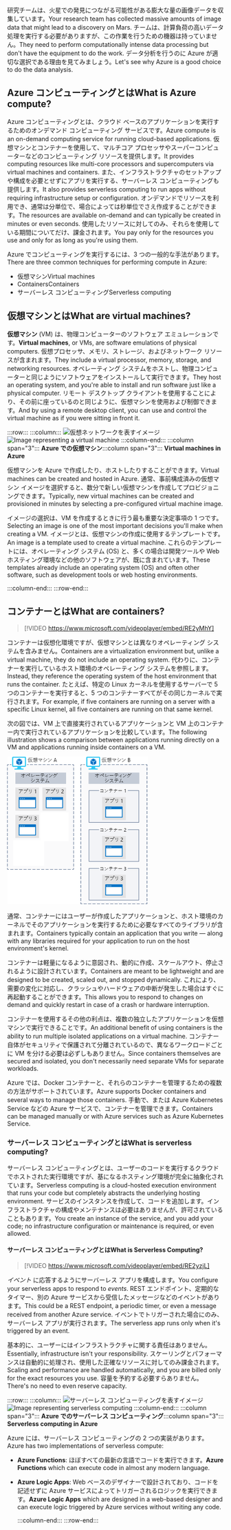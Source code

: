 <span data-ttu-id="5bb95-101">研究チームは、火星での発見につながる可能性がある膨大な量の画像データを収集しています。</span><span class="sxs-lookup"><span data-stu-id="5bb95-101">Your research team has collected massive amounts of image data that might lead to a discovery on Mars.</span></span> <span data-ttu-id="5bb95-102">チームは、計算負荷の高いデータ処理を実行する必要がありますが、この作業を行うための機器は持っていません。</span><span class="sxs-lookup"><span data-stu-id="5bb95-102">They need to perform computationally intense data processing but don't have the equipment to do the work.</span></span> <span data-ttu-id="5bb95-103">データ分析を行うのに Azure が適切な選択である理由を見てみましょう。</span><span class="sxs-lookup"><span data-stu-id="5bb95-103">Let's see why Azure is a good choice to do the data analysis.</span></span>

## <a name="what-is-azure-compute"></a><span data-ttu-id="5bb95-104">Azure コンピューティングとは</span><span class="sxs-lookup"><span data-stu-id="5bb95-104">What is Azure compute?</span></span>
<span data-ttu-id="5bb95-105">Azure コンピューティングとは、クラウド ベースのアプリケーションを実行するためのオンデマンド コンピューティング サービスです。</span><span class="sxs-lookup"><span data-stu-id="5bb95-105">Azure compute is an on-demand computing service for running cloud-based applications.</span></span> <span data-ttu-id="5bb95-106">仮想マシンとコンテナーを使用して、マルチコア プロセッサやスーパーコンピューターなどのコンピューティング リソースを提供します。</span><span class="sxs-lookup"><span data-stu-id="5bb95-106">It provides computing resources like multi-core processors and supercomputers via virtual machines and containers.</span></span> <span data-ttu-id="5bb95-107">また、インフラストラクチャのセットアップや構成を必要とせずにアプリを実行する、サーバーレス コンピューティングも提供します。</span><span class="sxs-lookup"><span data-stu-id="5bb95-107">It also provides serverless computing to run apps without requiring infrastructure setup or configuration.</span></span> <span data-ttu-id="5bb95-108">オンデマンドでリソースを利用でき、通常は分単位で、場合によっては秒単位でさえ作成することができます。</span><span class="sxs-lookup"><span data-stu-id="5bb95-108">The resources are available on-demand and can typically be created in minutes or even seconds.</span></span> <span data-ttu-id="5bb95-109">使用したリソースに対してのみ、それらを使用している期間についてだけ、課金されます。</span><span class="sxs-lookup"><span data-stu-id="5bb95-109">You pay only for the resources you use and only for as long as you're using them.</span></span>

<span data-ttu-id="5bb95-110">Azure でコンピューティングを実行するには、3 つの一般的な手法があります。</span><span class="sxs-lookup"><span data-stu-id="5bb95-110">There are three common techniques for performing compute in Azure:</span></span>

- <span data-ttu-id="5bb95-111">仮想マシン</span><span class="sxs-lookup"><span data-stu-id="5bb95-111">Virtual machines</span></span>
- <span data-ttu-id="5bb95-112">Containers</span><span class="sxs-lookup"><span data-stu-id="5bb95-112">Containers</span></span>
- <span data-ttu-id="5bb95-113">サーバーレス コンピューティング</span><span class="sxs-lookup"><span data-stu-id="5bb95-113">Serverless computing</span></span>

## <a name="what-are-virtual-machines"></a><span data-ttu-id="5bb95-114">仮想マシンとは</span><span class="sxs-lookup"><span data-stu-id="5bb95-114">What are virtual machines?</span></span>

<span data-ttu-id="5bb95-115">**仮想マシン** (VM) は、物理コンピューターのソフトウェア エミュレーションです。</span><span class="sxs-lookup"><span data-stu-id="5bb95-115">**Virtual machines**, or VMs, are software emulations of physical computers.</span></span> <span data-ttu-id="5bb95-116">仮想プロセッサ、メモリ、ストレージ、およびネットワーク リソースが含まれます。</span><span class="sxs-lookup"><span data-stu-id="5bb95-116">They include a virtual processor, memory, storage, and networking resources.</span></span> <span data-ttu-id="5bb95-117">オペレーティング システムをホストし、物理コンピューターと同じようにソフトウェアをインストールして実行できます。</span><span class="sxs-lookup"><span data-stu-id="5bb95-117">They host an operating system, and you're able to install and run software just like a physical computer.</span></span> <span data-ttu-id="5bb95-118">リモート デスクトップ クライアントを使用することにより、その前に座っているのと同じように、仮想マシンを使用および制御できます。</span><span class="sxs-lookup"><span data-stu-id="5bb95-118">And by using a remote desktop client, you can use and control the virtual machine as if you were sitting in front it.</span></span>

:::row:::
  :::column:::
    <span data-ttu-id="5bb95-119">![仮想ネットワークを表すイメージ](../media/2-vm.png)</span><span class="sxs-lookup"><span data-stu-id="5bb95-119">![Image representing a virtual machine](../media/2-vm.png)</span></span>
  :::column-end:::
    <span data-ttu-id="5bb95-120">:::column span="3"::: **Azure での仮想マシン**</span><span class="sxs-lookup"><span data-stu-id="5bb95-120">:::column span="3"::: **Virtual machines in Azure**</span></span>

<span data-ttu-id="5bb95-121">仮想マシンを Azure で作成したり、ホストしたりすることができます。</span><span class="sxs-lookup"><span data-stu-id="5bb95-121">Virtual machines can be created and hosted in Azure.</span></span> <span data-ttu-id="5bb95-122">通常、事前構成済みの仮想マシン イメージを選択すると、数分で新しい仮想マシンを作成してプロビジョニングできます。</span><span class="sxs-lookup"><span data-stu-id="5bb95-122">Typically, new virtual machines can be created and provisioned in minutes by selecting a pre-configured virtual machine image.</span></span>

<span data-ttu-id="5bb95-123">イメージの選択は、VM を作成するときに行う最も重要な決定事項の 1 つです。</span><span class="sxs-lookup"><span data-stu-id="5bb95-123">Selecting an image is one of the most important decisions you'll make when creating a VM.</span></span> <span data-ttu-id="5bb95-124">イメージとは、仮想マシンの作成に使用するテンプレートです。</span><span class="sxs-lookup"><span data-stu-id="5bb95-124">An image is a template used to create a virtual machine.</span></span> <span data-ttu-id="5bb95-125">これらのテンプレートには、オペレーティング システム (OS) と、多くの場合は開発ツールや Web ホスティング環境などの他のソフトウェアが、既に含まれています。</span><span class="sxs-lookup"><span data-stu-id="5bb95-125">These templates already include an operating system (OS) and often other software, such as development tools or web hosting environments.</span></span>

  :::column-end:::
:::row-end:::

## <a name="what-are-containers"></a><span data-ttu-id="5bb95-126">コンテナーとは</span><span class="sxs-lookup"><span data-stu-id="5bb95-126">What are containers?</span></span>

> [!VIDEO https://www.microsoft.com/videoplayer/embed/RE2yMhY]

<span data-ttu-id="5bb95-127">コンテナーは仮想化環境ですが、仮想マシンとは異なりオペレーティング システムを含みません。</span><span class="sxs-lookup"><span data-stu-id="5bb95-127">Containers are a virtualization environment but, unlike a virtual machine, they do not include an operating system.</span></span> <span data-ttu-id="5bb95-128">代わりに、コンテナーを実行しているホスト環境のオペレーティング システムを参照します。</span><span class="sxs-lookup"><span data-stu-id="5bb95-128">Instead, they reference the operating system of the host environment that runs the container.</span></span> <span data-ttu-id="5bb95-129">たとえば、特定の Linux カーネルを使用するサーバーで 5 つのコンテナーを実行すると、5 つのコンテナーすべてがその同じカーネルで実行されます。</span><span class="sxs-lookup"><span data-stu-id="5bb95-129">For example, if five containers are running on a server with a specific Linux kernel, all five containers are running on that same kernel.</span></span>

<span data-ttu-id="5bb95-130">次の図では、VM 上で直接実行されているアプリケーションと VM 上のコンテナー内で実行されているアプリケーションを比較しています。</span><span class="sxs-lookup"><span data-stu-id="5bb95-130">The following illustration shows a comparison between applications running directly on a VM and applications running inside containers on a VM.</span></span>

![オペレーティング システムは仮想マシンの一部であって、コンテナーの一部ではないことを示す図](../media/2-vm-versus-containers.png)

<span data-ttu-id="5bb95-132">通常、コンテナーにはユーザーが作成したアプリケーションと、ホスト環境のカーネルでそのアプリケーションを実行するために必要なすべてのライブラリが含まれます。</span><span class="sxs-lookup"><span data-stu-id="5bb95-132">Containers typically contain an application that you write &mdash; along with any libraries required for your application to run on the host environment's kernel.</span></span>

<span data-ttu-id="5bb95-133">コンテナーは軽量になるように意図され、動的に作成、スケールアウト、停止されるように設計されています。</span><span class="sxs-lookup"><span data-stu-id="5bb95-133">Containers are meant to be lightweight and are designed to be created, scaled out, and stopped dynamically.</span></span> <span data-ttu-id="5bb95-134">これにより、需要の変化に対応し、クラッシュやハードウェアの中断が発生した場合はすぐに再起動することができます。</span><span class="sxs-lookup"><span data-stu-id="5bb95-134">This allows you to respond to changes on demand and quickly restart in case of a crash or hardware interruption.</span></span>

<span data-ttu-id="5bb95-135">コンテナーを使用するその他の利点は、複数の独立したアプリケーションを仮想マシンで実行できることです。</span><span class="sxs-lookup"><span data-stu-id="5bb95-135">An additional benefit of using containers is the ability to run multiple isolated applications on a virtual machine.</span></span> <span data-ttu-id="5bb95-136">コンテナー自体がセキュリティで保護されて分離されているので、異なるワークロードごとに VM を分ける必要は必ずしもありません。</span><span class="sxs-lookup"><span data-stu-id="5bb95-136">Since containers themselves are secured and isolated, you don't necessarily need separate VMs for separate workloads.</span></span>

<span data-ttu-id="5bb95-137">Azure では、Docker コンテナーと、それらのコンテナーを管理するための複数の方法がサポートされています。</span><span class="sxs-lookup"><span data-stu-id="5bb95-137">Azure supports Docker containers and several ways to manage those containers.</span></span> <span data-ttu-id="5bb95-138">手動で、または Azure Kubernetes Service などの Azure サービスで、コンテナーを管理できます。</span><span class="sxs-lookup"><span data-stu-id="5bb95-138">Containers can be managed manually or with Azure services such as Azure Kubernetes Service.</span></span>

### <a name="what-is-serverless-computing"></a><span data-ttu-id="5bb95-139">サーバーレス コンピューティングとは</span><span class="sxs-lookup"><span data-stu-id="5bb95-139">What is serverless computing?</span></span>

<span data-ttu-id="5bb95-140">サーバーレス コンピューティングとは、ユーザーのコードを実行するクラウドでホストされた実行環境ですが、基になるホスティング環境が完全に抽象化されています。</span><span class="sxs-lookup"><span data-stu-id="5bb95-140">Serverless computing is a cloud-hosted execution environment that runs your code but completely abstracts the underlying hosting environment.</span></span> <span data-ttu-id="5bb95-141">サービスのインスタンスを作成して、コードを追加します。インフラストラクチャの構成やメンテナンスは必要はありませんが、許可されていることもあります。</span><span class="sxs-lookup"><span data-stu-id="5bb95-141">You create an instance of the service, and you add your code; no infrastructure configuration or maintenance is required, or even allowed.</span></span>

#### <a name="what-is-serverless-computing"></a><span data-ttu-id="5bb95-142">サーバーレス コンピューティングとは</span><span class="sxs-lookup"><span data-stu-id="5bb95-142">What is Serverless Computing?</span></span>

> [!VIDEO https://www.microsoft.com/videoplayer/embed/RE2yzjL]

<span data-ttu-id="5bb95-143">_イベント_ に応答するようにサーバーレス アプリを構成します。</span><span class="sxs-lookup"><span data-stu-id="5bb95-143">You configure your serverless apps to respond to _events_.</span></span> <span data-ttu-id="5bb95-144">REST エンドポイント、定期的なタイマー、別の Azure サービスから受信したメッセージなどのイベントがあります。</span><span class="sxs-lookup"><span data-stu-id="5bb95-144">This could be a REST endpoint, a periodic timer, or even a message received from another Azure service.</span></span> <span data-ttu-id="5bb95-145">イベントでトリガーされた場合にのみ、サーバーレス アプリが実行されます。</span><span class="sxs-lookup"><span data-stu-id="5bb95-145">The serverless app runs only when it's triggered by an event.</span></span>

<span data-ttu-id="5bb95-146">基本的に、ユーザーにはインフラストラクチャに関する責任はありません。</span><span class="sxs-lookup"><span data-stu-id="5bb95-146">Essentially, infrastructure isn't your responsibility.</span></span> <span data-ttu-id="5bb95-147">スケーリングとパフォーマンスは自動的に処理され、使用した正確なリソースに対してのみ課金されます。</span><span class="sxs-lookup"><span data-stu-id="5bb95-147">Scaling and performance are handled automatically, and you are billed only for the exact resources you use.</span></span> <span data-ttu-id="5bb95-148">容量を予約する必要すらありません。</span><span class="sxs-lookup"><span data-stu-id="5bb95-148">There's no need to even reserve capacity.</span></span>

:::row:::
  :::column:::
    <span data-ttu-id="5bb95-149">![サーバーレス コンピューティングを表すイメージ](../media/2-serverless.png)</span><span class="sxs-lookup"><span data-stu-id="5bb95-149">![Image representing serverless computing](../media/2-serverless.png)</span></span>
  :::column-end:::
    <span data-ttu-id="5bb95-150">:::column span="3"::: **Azure でのサーバーレス コンピューティング**</span><span class="sxs-lookup"><span data-stu-id="5bb95-150">:::column span="3"::: **Serverless computing in Azure**</span></span>

<span data-ttu-id="5bb95-151">Azure には、サーバーレス コンピューティングの 2 つの実装があります。</span><span class="sxs-lookup"><span data-stu-id="5bb95-151">Azure has two implementations of serverless compute:</span></span>

- <span data-ttu-id="5bb95-152">**Azure Functions**: ほぼすべての最新の言語でコードを実行できます。</span><span class="sxs-lookup"><span data-stu-id="5bb95-152">**Azure Functions** which can execute code in almost any modern language.</span></span>
- <span data-ttu-id="5bb95-153">**Azure Logic Apps**: Web ベースのデザイナーで設計されており、コードを記述せずに Azure サービスによってトリガーされるロジックを実行できます。</span><span class="sxs-lookup"><span data-stu-id="5bb95-153">**Azure Logic Apps** which are designed in a web-based designer and can execute logic triggered by Azure services without writing any code.</span></span>

  :::column-end:::
:::row-end:::